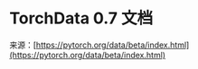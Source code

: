 # TorchData 0.7 文档

来源：[https://pytorch.org/data/beta/index.html](https://pytorch.org/data/beta/index.html)
